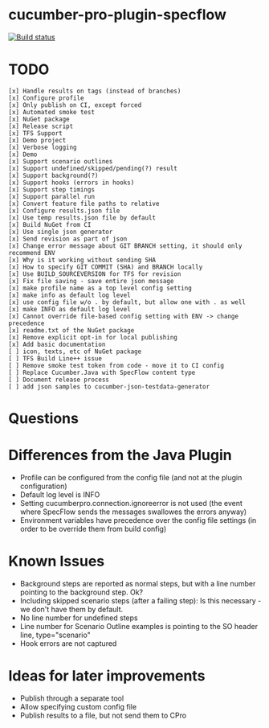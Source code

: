 # cucumber-pro-plugin-specflow

[![Build status](https://gasparnagy.visualstudio.com/_apis/public/build/definitions/dc4f6ce1-e00f-4c7d-98fd-9397bf9a4281/43/badge)](https://gasparnagy.visualstudio.com/cucumber-pro-specflow-plugin/_build/index?context=allDefinitions&path=%5C&definitionId=43&_a=completed)

# TODO

    [x] Handle results on tags (instead of branches)
    [x] Configure profile
    [x] Only publish on CI, except forced
    [x] Automated smoke test
    [x] NuGet package
    [x] Release script
    [x] TFS Support
    [x] Demo project
    [x] Verbose logging
    [x] Demo
    [x] Support scenario outlines
    [x] Support undefined/skipped/pending(?) result
    [x] Support background(?)
    [x] Support hooks (errors in hooks)
    [x] Support step timings
    [x] Support parallel run
    [x] Convert feature file paths to relative
    [x] Configure results.json file
    [x] Use temp results.json file by default
    [x] Build NuGet from CI
    [x] Use single json generator
    [x] Send revision as part of json
    [x] Change error message about GIT BRANCH setting, it should only recommend ENV
    [x] Why is it working without sending SHA
    [x] How to specify GIT COMMIT (SHA) and BRANCH locally
    [x] Use BUILD_SOURCEVERSION for TFS for revision
    [x] Fix file saving - save entire json message
    [x] make profile name as a top level config setting
    [x] make info as default log level
    [x] use config file w/o . by default, but allow one with . as well
    [x] make INFO as default log level
    [x] Cannot override file-based config setting with ENV -> change precedence
    [x] readme.txt of the NuGet package
    [x] Remove explicit opt-in for local publishing
    [x] Add basic documentation
    [ ] icon, texts, etc of NuGet package
    [ ] TFS Build Line++ issue
    [ ] Remove smoke test token from code - move it to CI config
    [ ] Replace Cucumber.Java with SpecFlow content type
    [ ] Document release process
    [ ] add json samples to cucumber-json-testdata-generator

# Questions

# Differences from the Java Plugin

- Profile can be configured from the config file (and not at the plugin configuration)
- Default log level is INFO
- Setting cucumberpro.connection.ignoreerror is not used (the event where SpecFlow sends the messages swallowes the errors anyway)
- Environment variables have precedence over the config file settings (in order to be override them from build config)

# Known Issues

- Background steps are reported as normal steps, but with a line number pointing to the background step. Ok?
- Including skipped scenario steps (after a failing step): Is this necessary - we don't have them by default.
- No line number for undefined steps
- Line number for Scenario Outline examples is pointing to the SO header line, type="scenario"
- Hook errors are not captured

# Ideas for later improvements

* Publish through a separate tool
* Allow specifying custom config file
* Publish results to a file, but not send them to CPro
